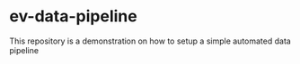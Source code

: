 # ev-data-pipeline
This repository is a demonstration on how to setup a simple automated data pipeline

